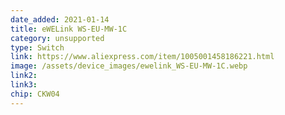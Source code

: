 ```yaml
---
date_added: 2021-01-14
title: eWELink WS-EU-MW-1C
category: unsupported
type: Switch
link: https://www.aliexpress.com/item/1005001458186221.html
image: /assets/device_images/ewelink_WS-EU-MW-1C.webp
link2: 
link3: 
chip: CKW04
---
```

